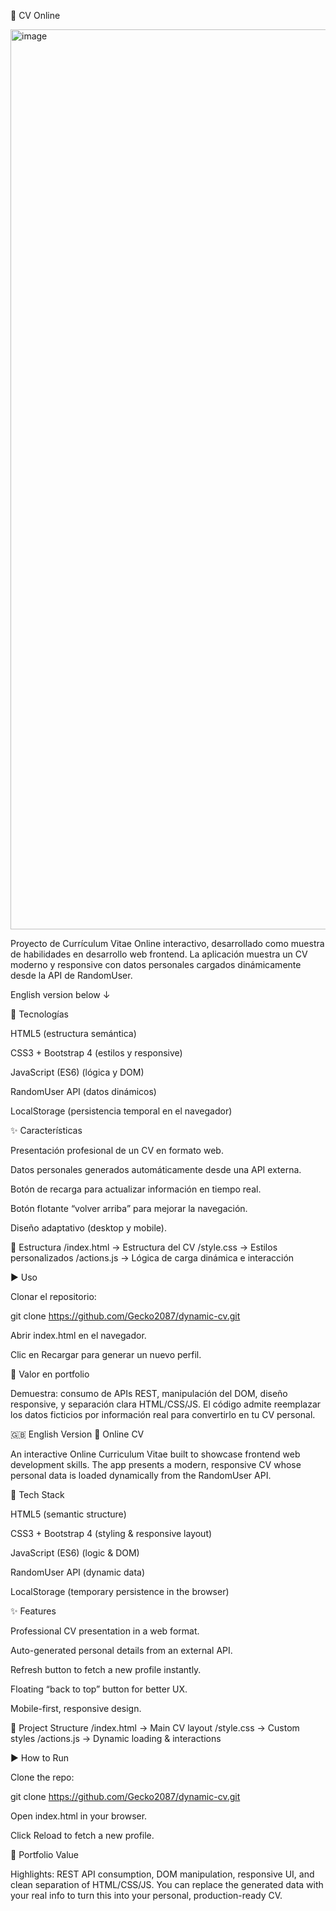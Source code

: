📄 CV Online

<img width="1280" height="1440" alt="image" src="https://github.com/user-attachments/assets/5ee99c99-7268-402c-8ea2-2a6608d8245b" />

Proyecto de Currículum Vitae Online interactivo, desarrollado como muestra de habilidades en desarrollo web frontend. La aplicación muestra un CV moderno y responsive con datos personales cargados dinámicamente desde la API de RandomUser.

English version below ↓

🚀 Tecnologías

HTML5 (estructura semántica)

CSS3 + Bootstrap 4 (estilos y responsive)

JavaScript (ES6) (lógica y DOM)

RandomUser API (datos dinámicos)

LocalStorage (persistencia temporal en el navegador)

✨ Características

Presentación profesional de un CV en formato web.

Datos personales generados automáticamente desde una API externa.

Botón de recarga para actualizar información en tiempo real.

Botón flotante “volver arriba” para mejorar la navegación.

Diseño adaptativo (desktop y mobile).

📂 Estructura
/index.html   → Estructura del CV
/style.css    → Estilos personalizados
/actions.js   → Lógica de carga dinámica e interacción

▶️ Uso

Clonar el repositorio:

git clone https://github.com/Gecko2087/dynamic-cv.git


Abrir index.html en el navegador.

Clic en Recargar para generar un nuevo perfil.

💼 Valor en portfolio

Demuestra: consumo de APIs REST, manipulación del DOM, diseño responsive, y separación clara HTML/CSS/JS. El código admite reemplazar los datos ficticios por información real para convertirlo en tu CV personal.

🇬🇧 English Version
📄 Online CV

An interactive Online Curriculum Vitae built to showcase frontend web development skills. The app presents a modern, responsive CV whose personal data is loaded dynamically from the RandomUser API.

🚀 Tech Stack

HTML5 (semantic structure)

CSS3 + Bootstrap 4 (styling & responsive layout)

JavaScript (ES6) (logic & DOM)

RandomUser API (dynamic data)

LocalStorage (temporary persistence in the browser)

✨ Features

Professional CV presentation in a web format.

Auto-generated personal details from an external API.

Refresh button to fetch a new profile instantly.

Floating “back to top” button for better UX.

Mobile-first, responsive design.

📂 Project Structure
/index.html   → Main CV layout
/style.css    → Custom styles
/actions.js   → Dynamic loading & interactions

▶️ How to Run

Clone the repo:

git clone https://github.com/Gecko2087/dynamic-cv.git


Open index.html in your browser.

Click Reload to fetch a new profile.

💼 Portfolio Value

Highlights: REST API consumption, DOM manipulation, responsive UI, and clean separation of HTML/CSS/JS. You can replace the generated data with your real info to turn this into your personal, production-ready CV.

